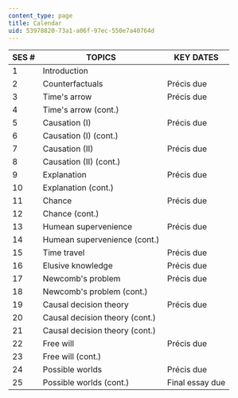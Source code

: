 ```yaml
---
content_type: page
title: Calendar
uid: 53978820-73a1-a06f-97ec-550e7a40764d
---
```


| SES # | TOPICS | KEY DATES |
| --- | --- | --- |
| 1 | Introduction | &nbsp; |
| 2 | Counterfactuals | Précis due |
| 3 | Time's arrow | Précis due |
| 4 | Time's arrow (cont.) | &nbsp; |
| 5 | Causation (I) | Précis due |
| 6 | Causation (I) (cont.) | &nbsp; |
| 7 | Causation (II) | Précis due |
| 8 | Causation (II) (cont.) | &nbsp; |
| 9 | Explanation | Précis due |
| 10 | Explanation (cont.) | &nbsp; |
| 11 | Chance | Précis due |
| 12 | Chance (cont.) | &nbsp; |
| 13 | Humean supervenience | Précis due |
| 14 | Humean supervenience (cont.) | &nbsp; |
| 15 | Time travel | Précis due |
| 16 | Elusive knowledge | Précis due |
| 17 | Newcomb's problem | Précis due |
| 18 | Newcomb's problem (cont.) | &nbsp; |
| 19 | Causal decision theory | Précis due |
| 20 | Causal decision theory (cont.) | &nbsp; |
| 21 | Causal decision theory (cont.) | &nbsp; |
| 22 | Free will | Précis due |
| 23 | Free will (cont.) | &nbsp; |
| 24 | Possible worlds | Précis due |
| 25 | Possible worlds (cont.) | Final essay due